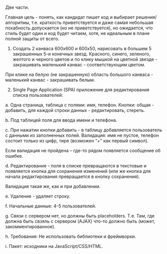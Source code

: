 Две части. 

Главная цель - понять, как кандидат пишет код и выбирает решения/алгоритмы, т.е. краткость приветствуется и даже самая небольшая похабность допускается
(но не приветствуется), но ожидается, что стиль будет один и код будет читаем, хотя, не идеальным в плане полной защиты от всего.
 
1. Создать 2 канваса 600x600 и 600x50, нарисовать в большем 5 закрашенных 5-и конечных звезд. Красного, синего, зеленого, желтого и черного цветов и по клику мышкой
на цветной звезде - закрашивать маленький канвас - соответствующим цветом. 

При клике на белую (не закрашенную) область большого канваса - маленький канвас - 
закрашивать белым.



2. Single Page Application (SPA) приложение для редактирования списка пользователей:

a. Одна страница, таблица с полями: имя, телефон. Кнопки: общая - добавить, для каждой строки данных - редактировать, стереть.

b. Под таблицей поля для ввода имени и телефона.

c. При нажатии кнопки добавить - в таблицу добавляется пользователь с данными из заполненных полей. Валидация: имя не пустое, телефон состоит только из цифр, тире 
(возможен “+” как первый символ). 

Если валидация не пройдена – где-то рядом появляется сообщение об ошибке.

d. Редактирование - поля в списке превращаются в текстовые и появляется кнопка для сохранения изменений (или же кнопка для начала редактирования превращается в кнопку 
сохранения).

Валидация такая же, как и при добавлении.

e. Удаление - удаляет строку.

f. Начальные данные: 4-5 пользователей.

g. Связи с сервером нет, но должны быть placeholders. Т.е. Там, где должна быть свзяль с сервером (AJAX) что-то должно быть (может, закомментированное).

h. Требования: Не использовать библиотеки и фреймворки.

i. Пакет: исходники на JavaScript/CSS/HTML.


